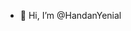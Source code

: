- 👋 Hi, I’m @HandanYenial



<!---
HandanYenial/HandanYenial is a ✨ special ✨ repository because its `README.md` (this file) appears on your GitHub profile.
You can click the Preview link to take a look at your changes.
--->
